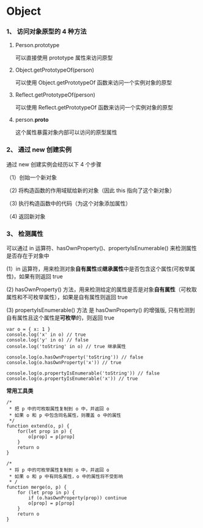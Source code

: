 # Object

### 1、 访问对象原型的 4 种方法

1. Person.prototype

	可以直接使用 prototype 属性来访问原型
	
2. Object.getPrototypeOf(person)

	可以使用 Object.getPrototypeOf 函数来访问一个实例对象的原型

3. Reflect.getPrototypeOf(person)

	可以使用 Reflect.getPrototypeOf 函数来访问一个实例对象的原型

4. person.__proto__

	这个属性暴露对象内部可以访问的原型属性
	
	
### 2、 通过 new 创建实例

通过 new 创建实例会经历以下 4 个步骤 

（1）创始一个新对象

（2) 将构造函数的作用域赋给新的对象（因此 this 指向了这个新对象）

（3) 执行构造函数中的代码（为这个对象添加属性）

（4) 返回新对象

### 3、 检测属性

  可以通过 in 运算符、hasOwnProperty()、propertyIsEnumerable() 来检测属性是否存在于对象中

(1）in 运算符，用来检测对象**自有属性**或**继承属性**中是否包含这个属性(可枚举属性)，如果有则返回 true

(2) hasOwnProperty() 方法，用来检测给定的属性是否是对象**自有属性**（可枚取属性和不可枚举属性），如果是自有属性则返回 true

(3) propertyIsEnumerable() 方法 是 hasOwnProperty() 的增强版, 只有检测到自有属性且这个属性是**可枚举**的，则返回 true
	 

```
var o = { x: 1 }
console.log('x' in o) // true
console.log('y' in o) // false
console.log('toString' in o) // true 继承属性

console.log(o.hasOwnProperty('toString')) // false
console.log(o.hasOwnProperty('x')) // true

console.log(o.propertyIsEnumerable('toString')) // false
console.log(o.propertyIsEnumerable('x')) // true
```
**常用工具类**

```
/* 
 * 把 p 中的可枚取属性复制到 o 中，并返回 o
 * 如果 o 和 p 中包含同名属性，则覆盖 o 中的属性
 */
function extend(o, p) {
	for(let prop in p) {
		o[prop] = p[prop]
	}
	return o
}

/*
 * 将 p 中的可枚举属性复制到 o 中，并返回 o
 * 如果 o 和 p 中有同名属性，o 中的属性将不受影响
 * /
function merge(o, p) {
	for (let prop in p) {
		if (o.hasOwnProperty(prop)) continue
		o[prop] = p[prop]
	}
	return o
}
```










